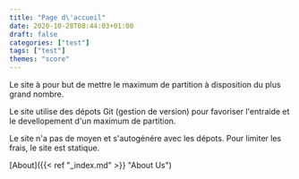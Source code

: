 ```yaml
---
title: "Page d\'accueil"
date: 2020-10-28T08:44:03+01:00
draft: false
categories: ["test"]
tags: ["test"]
themes: "score"
---
```


Le site à pour but de mettre le maximum de partition à disposition du plus grand nombre.<br />

Le site utilise des dépots Git (gestion de version) pour favoriser l'entraide et le devellopement d'un maximum de partition.</br>

Le site n'a pas de moyen et s'autogénére avec les dépots. Pour limiter les frais, le site est statique.</br>

[About]({{< ref "_index.md" >}} "About Us")
